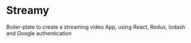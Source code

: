 # Streamy

Boiler-plate to create a streaming video App, using React, Redux, lodash and Google authentication
